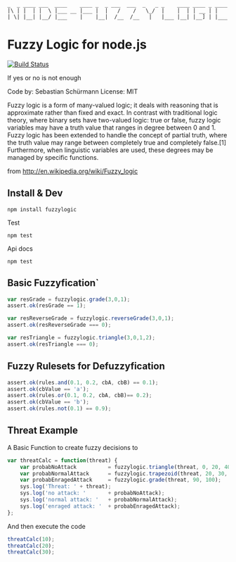 
    _  _ ____ ___  ____    ____ _  _ ___  ___  _   _ _    ____ ____ _ ____
    |\ | |  | |  \ |___ __ |___ |  |   /    /   \_/  |    |  | | __ | |    
    | \| |__| |__/ |___    |    |__|  /__  /__   |   |___ |__| |__] | |___

# Fuzzy Logic for node.js

[![Build Status](https://travis-ci.org/sebs/node-fuzzylogic.png)](https://travis-ci.org/sebs/node-fuzzylogic)

If yes or no is not enough

Code by: Sebastian Schürmann
License: MIT

Fuzzy logic is a form of many-valued logic; it deals with reasoning that is approximate rather than fixed and exact. In contrast with traditional logic theory, where binary sets have two-valued logic: true or false, fuzzy logic variables may have a truth value that ranges in degree between 0 and 1. Fuzzy logic has been extended to handle the concept of partial truth, where the truth value may range between completely true and completely false.[1] Furthermore, when linguistic variables are used, these degrees may be managed by specific functions.

from http://en.wikipedia.org/wiki/Fuzzy_logic

## Install & Dev

```
npm install fuzzylogic
```

Test
```
npm test
```

Api docs
```
npm test
```

## Basic Fuzzyfication`

```javascript
var resGrade = fuzzylogic.grade(3,0,1);
assert.ok(resGrade == 1);

var resReverseGrade = fuzzylogic.reverseGrade(3,0,1);
assert.ok(resReverseGrade === 0);

var resTriangle = fuzzylogic.triangle(3,0,1,2);
assert.ok(resTriangle === 0);
```
## Fuzzy Rulesets for Defuzzyfication
```javascript
assert.ok(rules.and(0.1, 0.2, cbA, cbB) == 0.1);
assert.ok(cbValue == 'a');
assert.ok(rules.or(0.1, 0.2, cbA, cbB)== 0.2);
assert.ok(cbValue == 'b');
assert.ok(rules.not(0.1) == 0.9);
```
## Threat Example

A Basic Function to create fuzzy decisions to
```javascript
var threatCalc = function(threat) {
    var probabNoAttack          = fuzzylogic.triangle(threat, 0, 20, 40);
    var probabNormalAttack      = fuzzylogic.trapezoid(threat, 20, 30, 90, 100);
    var probabEnragedAttack     = fuzzylogic.grade(threat, 90, 100);
    sys.log('Threat: ' + threat);
    sys.log('no attack: '       + probabNoAttack);
    sys.log('normal attack: '   + probabNormalAttack);
    sys.log('enraged attack: '  + probabEnragedAttack);
};
```
And then execute the code

```javascript
threatCalc(10);
threatCalc(20);
threatCalc(30);
```
